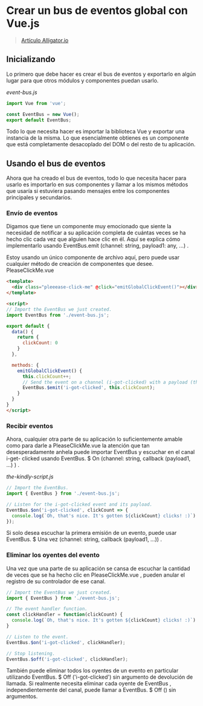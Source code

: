 # Crear un bus de eventos global con Vue.js

> [Artículo Alligator.io](https://alligator.io/vuejs/global-event-bus/)

## Inicializando

Lo primero que debe hacer es crear el bus de eventos y exportarlo en algún lugar para que otros módulos y componentes puedan usarlo.

*event-bus.js*

```js
import Vue from 'vue';

const EventBus = new Vue();
export default EventBus;
```

Todo lo que necesita hacer es importar la biblioteca Vue y exportar una instancia de la misma.
Lo que esencialmente obtienes es un componente que está completamente desacoplado del DOM o del resto de tu aplicación.

## Usando el bus de eventos

Ahora que ha creado el bus de eventos, todo lo que necesita hacer para usarlo es importarlo en sus componentes y llamar a los mismos métodos que usaría si estuviera pasando mensajes entre los componentes principales y secundarios.

### Envío de eventos

Digamos que tiene un componente muy emocionado que siente la necesidad de notificar a su aplicación completa de cuántas veces se ha hecho clic cada vez que alguien hace clic en él. Aquí se explica cómo implementarlo usando EventBus.emit (channel: string, payload1: any, ...) .

Estoy usando un único componente de archivo aquí, pero puede usar cualquier método de creación de componentes que desee.
PleaseClickMe.vue

```html
<template>
  <div class="pleeease-click-me" @click="emitGlobalClickEvent()"></div>
</template>

<script>
// Import the EventBus we just created.
import EventBus from './event-bus.js';

export default {
  data() {
    return {
      clickCount: 0
    }
  },

  methods: {
    emitGlobalClickEvent() {
      this.clickCount++;
      // Send the event on a channel (i-got-clicked) with a payload (the click count.)
      EventBus.$emit('i-got-clicked', this.clickCount);
    }
  }
}
</script>
```

### Recibir eventos

Ahora, cualquier otra parte de su aplicación lo suficientemente amable como para darle a PleaseClickMe.vue la atención que tan desesperadamente anhela puede importar EventBus y escuchar en el canal i-get- clicked usando EventBus. $ On (channel: string, callback (payload1, ...) ) .

*the-kindly-script.js*

```js
// Import the EventBus.
import { EventBus } from './event-bus.js';

// Listen for the i-got-clicked event and its payload.
EventBus.$on('i-got-clicked', clickCount => {
  console.log(`Oh, that's nice. It's gotten ${clickCount} clicks! :)`)
});
```

Si solo desea escuchar la primera emisión de un evento, puede usar EventBus. $ Una vez (channel: string, callback (payload1, ...)) .

### Eliminar los oyentes del evento

Una vez que una parte de su aplicación se cansa de escuchar la cantidad de veces que se ha hecho clic en PleaseClickMe.vue , pueden anular el registro de su controlador de ese canal.

```js
// Import the EventBus we just created.
import { EventBus } from './event-bus.js';

// The event handler function.
const clickHandler = function(clickCount) {
  console.log(`Oh, that's nice. It's gotten ${clickCount} clicks! :)`)
}

// Listen to the event.
EventBus.$on('i-got-clicked', clickHandler);

// Stop listening.
EventBus.$off('i-got-clicked', clickHandler);
```

También puede eliminar todos los oyentes de un evento en particular utilizando EventBus. $ Off ('i-got-clicked') sin argumento de devolución de llamada.
Si realmente necesita eliminar cada oyente de EventBus , independientemente del canal, puede llamar a EventBus. $ Off () sin argumentos.